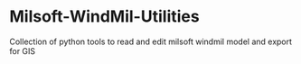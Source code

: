# Milsoft-WindMil-Utilities
Collection of python tools to read and edit milsoft windmil model and export for GIS
